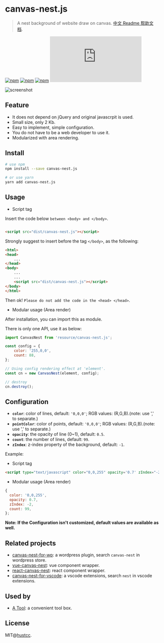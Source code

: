 # canvas-nest.js

> A nest background of website draw on canvas. [中文 Readme 帮助文档](README-zh.md).

[![npm](https://img.shields.io/badge/demo-online-brightgreen.svg)](https://git.hust.cc/canvas-nest.js)
[![npm](https://img.shields.io/npm/v/canvas-nest.js.svg)](https://www.npmjs.com/package/canvas-nest.js)
[![npm](https://img.shields.io/npm/dm/canvas-nest.js.svg)](https://www.npmjs.com/package/canvas-nest.js)
[![gzip](http://img.badgesize.io/https://unpkg.com/canvas-nest.js/dist/canvas-nest.js?compression=gzip)](https://unpkg.com/canvas-nest.js/dist/canvas-nest.js)

![screenshot](/screenshot.png)

## Feature

 - It does not depend on jQuery and original javascrpit is used.
 - Small size, only 2 Kb.
 - Easy to implement, simple configuration.
 - You do not have to be a web developer to use it.
 - Modularized with area rendering.


## Install
```sh
# use npm
npm install --save canvas-nest.js

# or use yarn
yarn add canvas-nest.js
```


## Usage

 - Script tag

Insert the code below `between <body> and </body>`.

```html

<script src="dist/canvas-nest.js"></script>
```

Strongly suggest to insert before the tag `</body>`, as the following:

```html
<html>
<head>
	...
</head>
<body>
	...
	...
	<script src="dist/canvas-nest.js"></script>
</body>
</html>
```

Then ok! `Please do not add the code in the <head> </head>`.


 - Modular usage (Area render)

After installation, you can import this as module.

There is only one API, use it as below:

```js
import CanvasNest from 'resource/canvas-nest.js';

const config = {
    color: '255,0,0',
    count: 88,
};

// Using config rendering effect at 'element'.
const cn = new CanvasNest(element, config);

// destroy
cn.destroy();
```


## Configuration

 - **`color`**: color of lines, default: `'0,0,0'`; RGB values: (R,G,B).(note: use ',' to separate.)
 - **`pointColor`**: color of points, default: `'0,0,0'`; RGB values: (R,G,B).(note: use ',' to separate.)
 - **`opacity`**: the opacity of line (0~1), default: `0.5`.
 - **`count`**: the number of lines, default: `99`.
 - **`zIndex`**: z-index property of the background, default: `-1`.

Example:

 - Script tag

```html
<script type="text/javascript" color="0,0,255" opacity='0.7' zIndex="-2" count="99" src="dist/canvas-nest.js"></script>
```

 - Modular usage (Area render)

```js
{
  color: '0,0,255',
  opacity: 0.7,
  zIndex: -2,
  count: 99,
};
```

**Note: If the Configuration isn't customized, default values are available as well.**


## Related projects

 - [canvas-nest-for-wp](https://github.com/aTool-org/canvas-nest-for-wp): a wordpress plugin, search `canvas-nest` in wordpress store.
 - [vue-canvas-nest](https://github.com/ZYSzys/vue-canvas-nest): vue component wrapper.
 - [react-canvas-nest](https://github.com/flyerH/react-canvas-nest): react component wrapper.
 - [canvas-nest-for-vscode](https://github.com/AShujiao/vscode-nest): a vscode extensions, search `nest` in vscode extensions.

## Used by

 - [A Tool](https://atool.vip): a convenient tool box.



## License

MIT@[hustcc](https://github.com/hustcc).
